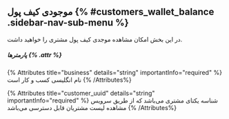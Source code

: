 ## موجودی کیف پول {% #customers_wallet_balance  .sidebar-nav-sub-menu %}
در این بخش امکان مشاهده موجدی کیف پول مشتری را خواهید داشت.

##### پارمترها {% .attr %}

{% Attributes title="business" details="string" importantInfo="required" %}
نام انگلیسی کسب و کار است
{% /Attributes%}

{% Attributes title="customer_uuid" details="string" importantInfo="required" %}
شناسه یکتای مشتری می‌باشد که از طریق سرویس مشاهده لیست مشتریان قابل دسترسی می‌باشد
{% /Attributes%}
